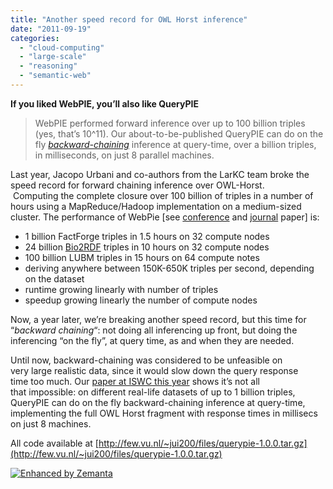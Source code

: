 ```yaml
---
title: "Another speed record for OWL Horst inference"
date: "2011-09-19"
categories: 
  - "cloud-computing"
  - "large-scale"
  - "reasoning"
  - "semantic-web"
---
```


**If you liked WebPIE, you’ll also like QueryPIE**

> WebPIE performed forward inference over up to 100 billion triples (yes, that’s 10^11). Our about-to-be-published QueryPIE can do on the fly _[backward-chaining](http://en.wikipedia.org/wiki/Backward_chaining "Backward chaining")_ inference at query-time, over a billion triples, in milliseconds, on just 8 parallel machines.

Last year, Jacopo Urbani and co-authors from the LarKC team broke the speed record for forward chaining inference over OWL-Horst.  Computing the complete closure over 100 billion of triples in a number of hours using a MapReduce/Hadoop implementation on a medium-sized cluster. The performance of WebPie \[see [conference](http://www.mendeley.com/research/owl-reasoning-webpie-calculating-closure-100-billion-triples/) and [journal](http://www.mendeley.com/c/4426400885/g/1029291/urbani-2011-webpie--a-web-scale-parallel-inference-engine-using-mapreduce/) paper\] is:

- 1 billion FactForge triples in 1.5 hours on 32 compute nodes
- 24 billion [Bio2RDF](http://bio2rdf.org/ "Bio2RDF") triples in 10 hours on 32 compute nodes
- 100 billion LUBM triples in 15 hours on 64 compute notes
- deriving anywhere between 150K-650K triples per second, depending on the dataset
- runtime growing linearly with number of triples
- speedup growing linearly the number of compute nodes

Now, a year later, we’re breaking another speed record, but this time for “_backward chaining_“: not doing all inferencing up front, but doing the inferencing “on the fly”, at query time, as and when they are needed.

Until now, backward-chaining was considered to be unfeasible on very large realistic data, since it would slow down the query response time too much. Our [paper at ISWC this year](http://www.cs.vu.nl/~frankh/postscript/ISWC11.pdf) shows it’s not all that impossible: on different real-life datasets of up to 1 billion triples, QueryPIE can do on the fly backward-chaining inference at query-time, implementing the full OWL Horst fragment with response times in millisecs on just 8 machines.

All code available at [http://few.vu.nl/~jui200/files/querypie-1.0.0.tar.gz](http://few.vu.nl/~jui200/files/querypie-1.0.0.tar.gz)

[![Enhanced by Zemanta](http://img.zemanta.com/zemified_e.png?x-id=2e403695-bc6b-484e-bb54-ec6d50429ba8)](http://www.zemanta.com/ "Enhanced by Zemanta")
